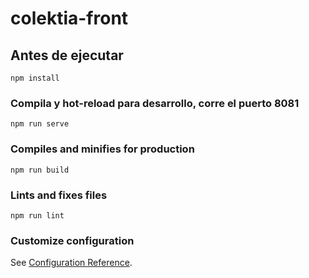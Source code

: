 # colektia-front

## Antes de ejecutar

```
npm install
```

### Compila y hot-reload para desarrollo, corre el puerto 8081

```
npm run serve
```

### Compiles and minifies for production

```
npm run build
```

### Lints and fixes files

```
npm run lint
```

### Customize configuration

See [Configuration Reference](https://cli.vuejs.org/config/).
